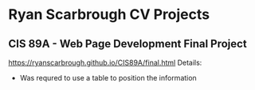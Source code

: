 # Ryan Scarbrough CV Projects

## CIS 89A - Web Page Development Final Project
https://ryanscarbrough.github.io/CIS89A/final.html
Details:
- Was requred to use a table to position the information

